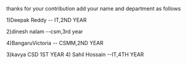 thanks for your contribution
add your name and department as follows

1)Deepak Reddy -- IT,2ND YEAR

2)dinesh nalam --csm,3rd year


4)BangaruVictoria -- CSMM,2ND YEAR

3)kavya CSD 1ST YEAR
4) Sahil Hossain --IT,4TH YEAR
